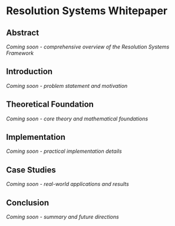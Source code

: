 # Resolution Systems Whitepaper

<!-- Polished narrative & figures -->

## Abstract
*Coming soon - comprehensive overview of the Resolution Systems Framework*

## Introduction
*Coming soon - problem statement and motivation*

## Theoretical Foundation
*Coming soon - core theory and mathematical foundations*

## Implementation
*Coming soon - practical implementation details*

## Case Studies
*Coming soon - real-world applications and results*

## Conclusion
*Coming soon - summary and future directions*
